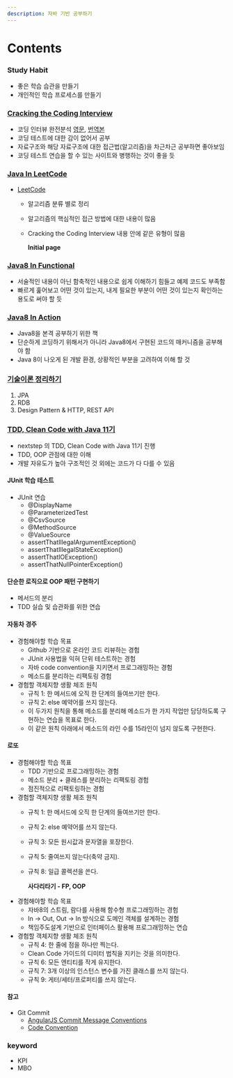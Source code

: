 ```yaml
---
description: 자바 기반 공부하기
---
```


# Contents

### Study Habit

* 좋은 학습 습관을 만들기
* 개인적인 학습 프로세스를 만들기

### [Cracking the Coding Interview](java-in-interview/)

* 코딩 인터뷰 완전분석 [영문](https://www.crackingthecodinginterview.com/), [번역본](https://blog.insightbook.co.kr/2017/08/07/%ec%bd%94%eb%94%a9-%ec%9d%b8%ed%84%b0%eb%b7%b0-%ec%99%84%ec%a0%84-%eb%b6%84%ec%84%9d-189%ea%b0%80%ec%a7%80-%ed%94%84%eb%a1%9c%ea%b7%b8%eb%9e%98%eb%b0%8d-%eb%ac%b8%ec%a0%9c%ec%99%80-%ed%95%b4%eb%b2%95/)
* 코딩 테스트에 대한 감이 없어서 공부
* 자료구조와 해당 자료구조에 대한 접근법\(알고리즘\)을 차근차근 공부하면 좋아보임
* 코딩 테스트 연습을 할 수 있는 사이트와 병행하는 것이 좋을 듯

### [Java In LeetCode](https://github.com/SeokRae/java-in-action/tree/4210c572ea2f967a663f57a09f5e4c2f1099a375/java-in-leetCode/README.md)

* [LeetCode](https://leetcode.com/)
  * 알고리즘 분류 별로 정리
  * 알고리즘의 핵심적인 접근 방법에 대한 내용이 많음
  * Cracking the Coding Interview 내용 안에 같은 유형이 많음

    **Initial page**

### [Java8 In Functional](https://github.com/SeokRae/java-in-action/tree/4210c572ea2f967a663f57a09f5e4c2f1099a375/java8-in-functional/README.md)

* 서술적인 내용이 아닌 함축적인 내용으로 쉽게 이해하기 힘들고 예제 코드도 부족함
* 빠르게 훑어보고 어떤 것이 있는지, 내게 필요한 부분이 어떤 것이 있는지 확인하는 용도로 써야 할 듯

### [Java8 In Action](https://github.com/SeokRae/java-in-action/tree/4210c572ea2f967a663f57a09f5e4c2f1099a375/java8-in-action/README.md)

* Java8을 본격 공부하기 위한 책
* 단순하게 코딩하기 위해서가 아니라 Java8에서 구현된 코드의 매커니즘을 공부해야 함
* Java 8이 나오게 된 개발 환경, 상황적인 부분을 고려하여 이해 할 것

### [기술이론 정리하기](https://www.notion.so/seokrae/b231ac0ef6cd406d9db051cf08050c58)

1. JPA
2. RDB
3. Design Pattern & HTTP, REST API

### [TDD, Clean Code with Java 11기](java-in-tdd.md)

* nextstep 의 TDD, Clean Code with Java 11기 진행
* TDD, OOP 관점에 대한 이해
* 개발 자유도가 높아 구조적인 것 외에는 코드가 다 다를 수 있음

#### JUnit 학습 테스트

* JUnit 연습
  * @DisplayName
  * @ParameterizedTest
  * @CsvSource
  * @MethodSource
  * @ValueSource
  * assertThatIllegalArgumentException\(\)
  * assertThatIllegalStateException\(\)
  * assertThatIOException\(\)
  * assertThatNullPointerException\(\)

#### 단순한 로직으로 OOP 패턴 구현하기

* 메서드의 분리
* TDD 실습 및 습관화를 위한 연습

#### 자동차 경주

* 경험해야할 학습 목표
  * Github 기반으로 온라인 코드 리뷰하는 경험
  * JUnit 사용법을 익혀 단위 테스트하는 경험
  * 자바 code convention을 지키면서 프로그래밍하는 경험
  * 메소드를 분리하는 리팩토링 경험
* 경험할 객체지향 생활 체조 원칙
  * 규칙 1: 한 메서드에 오직 한 단계의 들여쓰기만 한다.
  * 규칙 2: else 예약어를 쓰지 않는다.
  * 이 두가지 원칙을 통해 메소드를 분리해 메소드가 한 가지 작업만 담당하도록 구현하는 연습을 목표로 한다.
  * 이 같은 원칙 아래에서 메소드의 라인 수를 15라인이 넘지 않도록 구현한다.

#### 로또

* 경험해야할 학습 목표
  * TDD 기반으로 프로그래밍하는 경험
  * 메소드 분리 + 클래스를 분리하는 리팩토링 경험
  * 점진적으로 리팩토링하는 경험
* 경험할 객체지향 생활 체조 원칙
  * 규칙 1: 한 메서드에 오직 한 단계의 들여쓰기만 한다.
  * 규칙 2: else 예약어를 쓰지 않는다.
  * 규칙 3: 모든 원시값과 문자열을 포장한다.
  * 규칙 5: 줄여쓰지 않는다\(축약 금지\).
  * 규칙 8: 일급 콜렉션을 쓴다.

    **사다리타기 - FP, OOP**
* 경험해야할 학습 목표
  * 자바8의 스트림, 람다를 사용해 함수형 프로그래밍하는 경험
  * In -&gt; Out, Out -&gt; In 방식으로 도메인 객체를 설계하는 경험
  * 책임주도설계 기반으로 인터페이스 활용해 프로그래밍하는 연습
* 경험할 객체지향 생활 체조 원칙
  * 규칙 4: 한 줄에 점을 하나만 찍는다.
  * Clean Code 가이드의 디미터 법칙을 지키는 것을 의미한다.
  * 규칙 6: 모든 엔티티를 작게 유지한다.
  * 규칙 7: 3개 이상의 인스턴스 변수를 가진 클래스를 쓰지 않는다.
  * 규칙 9: 게터/세터/프로퍼티를 쓰지 않는다.

#### 참고

* Git Commit
  * [AngularJS Commit Message Conventions](https://gist.github.com/stephenparish/9941e89d80e2bc58a153)
  * [Code Convention](https://google.github.io/styleguide/javaguide.html)

### keyword

* KPI
* MBO

